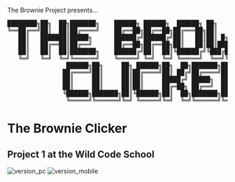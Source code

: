The Brownie Project presents...

<pre>
████████╗██╗  ██╗███████╗    ██████╗ ██████╗  ██████╗ ██╗    ██╗███╗   ██╗██╗███████╗
╚══██╔══╝██║  ██║██╔════╝    ██╔══██╗██╔══██╗██╔═══██╗██║    ██║████╗  ██║██║██╔════╝
   ██║   ███████║█████╗      ██████╔╝██████╔╝██║   ██║██║ █╗ ██║██╔██╗ ██║██║█████╗  
   ██║   ██╔══██║██╔══╝      ██╔══██╗██╔══██╗██║   ██║██║███╗██║██║╚██╗██║██║██╔══╝  
   ██║   ██║  ██║███████╗    ██████╔╝██║  ██║╚██████╔╝╚███╔███╔╝██║ ╚████║██║███████╗
   ╚═╝   ╚═╝  ╚═╝╚══════╝    ╚═════╝ ╚═╝  ╚═╝ ╚═════╝  ╚══╝╚══╝ ╚═╝  ╚═══╝╚═╝╚══════╝
                ██████╗██╗     ██╗ ██████╗██╗  ██╗███████╗██████╗ 
               ██╔════╝██║     ██║██╔════╝██║ ██╔╝██╔════╝██╔══██╗
               ██║     ██║     ██║██║     █████╔╝ █████╗  ██████╔╝
               ██║     ██║     ██║██║     ██╔═██╗ ██╔══╝  ██╔══██╗
               ╚██████╗███████╗██║╚██████╗██║  ██╗███████╗██║  ██║
                ╚═════╝╚══════╝╚═╝ ╚═════╝╚═╝  ╚═╝╚══════╝╚═╝  ╚═╝
</pre>

The Brownie Clicker
===================

## Project 1 at the Wild Code School
![version_pc](https://github.com/The-Brownie-Project/The-Brownie-Clicker/assets/81240236/7087bdba-c16f-4e5e-8a95-1716b0ab48ff)
![version_mobile](https://github.com/The-Brownie-Project/The-Brownie-Clicker/assets/81240236/6406bbe5-d964-4841-9718-1c3a70e2ee67)
